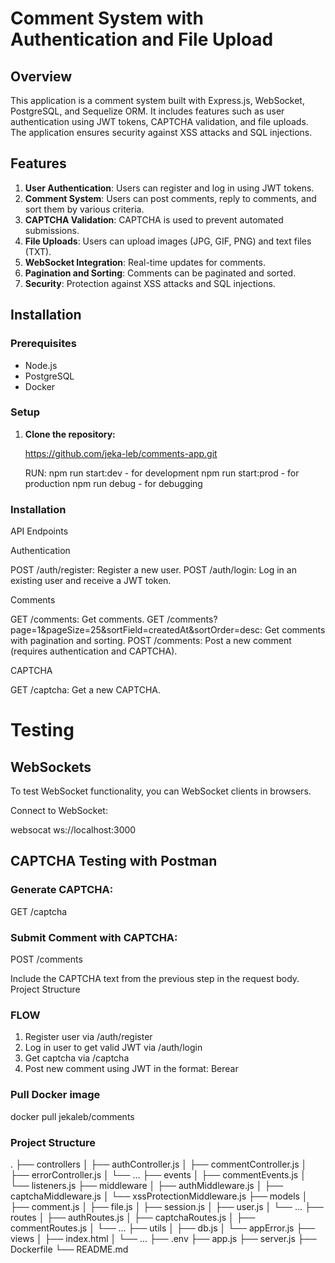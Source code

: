 # Comment System with Authentication and File Upload

## Overview

This application is a comment system built with Express.js, WebSocket, PostgreSQL, and Sequelize ORM. It includes features such as user authentication using JWT tokens, CAPTCHA validation, and file uploads. The application ensures security against XSS attacks and SQL injections.

## Features

1. **User Authentication**: Users can register and log in using JWT tokens.
2. **Comment System**: Users can post comments, reply to comments, and sort them by various criteria.
3. **CAPTCHA Validation**: CAPTCHA is used to prevent automated submissions.
4. **File Uploads**: Users can upload images (JPG, GIF, PNG) and text files (TXT).
5. **WebSocket Integration**: Real-time updates for comments.
6. **Pagination and Sorting**: Comments can be paginated and sorted.
7. **Security**: Protection against XSS attacks and SQL injections.

## Installation

### Prerequisites

- Node.js
- PostgreSQL
- Docker

### Setup

1. **Clone the repository:**

   https://github.com/jeka-leb/comments-app.git

   RUN:
   npm run start:dev - for development
   npm run start:prod - for production
   npm run debug - for debugging

### Installation

API Endpoints

Authentication

POST /auth/register: Register a new user.
POST /auth/login: Log in an existing user and receive a JWT token.

Comments

GET /comments: Get comments.
GET /comments?page=1&pageSize=25&sortField=createdAt&sortOrder=desc: Get comments with pagination and sorting.
POST /comments: Post a new comment (requires authentication and CAPTCHA).

CAPTCHA

GET /captcha: Get a new CAPTCHA.

# Testing

## WebSockets

To test WebSocket functionality, you can WebSocket clients in browsers.

Connect to WebSocket:

websocat ws://localhost:3000

## CAPTCHA Testing with Postman

### Generate CAPTCHA:

GET /captcha

### Submit Comment with CAPTCHA:

POST /comments

Include the CAPTCHA text from the previous step in the request body.
Project Structure

### FLOW

1. Register user via /auth/register
2. Log in user to get valid JWT via /auth/login
3. Get captcha via /captcha
4. Post new comment using JWT in the format: Berear <JWT>

### Pull Docker image

docker pull jekaleb/comments

### Project Structure

.
├── controllers
│ ├── authController.js
│ ├── commentController.js
│ ├── errorController.js
│ └── ...
├── events
│ ├── commentEvents.js
│ └── listeners.js
├── middleware
│ ├── authMiddleware.js
│ ├── captchaMiddleware.js
│ └── xssProtectionMiddleware.js
├── models
│ ├── comment.js
│ ├── file.js
│ ├── session.js
│ ├── user.js
│ └── ...
├── routes
│ ├── authRoutes.js
│ ├── captchaRoutes.js
│ ├── commentRoutes.js
│ └── ...
├── utils
│ ├── db.js
│ └── appError.js
├── views
│ ├── index.html
│ └── ...
├── .env
├── app.js
├── server.js
├── Dockerfile
└── README.md
